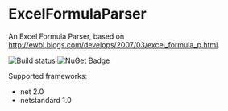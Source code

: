 # ExcelFormulaParser
An Excel Formula Parser, based on http://ewbi.blogs.com/develops/2007/03/excel_formula_p.html.

[![Build status](https://ci.appveyor.com/api/projects/status/3rh96qm7840gvjuf?svg=true)](https://ci.appveyor.com/project/StefH/excelformulaparser)
[![NuGet Badge](https://buildstats.info/nuget/ExcelFormulaParser)](https://www.nuget.org/packages/ExcelFormulaParser)

Supported frameworks:
- net 2.0
- netstandard 1.0
